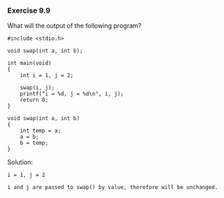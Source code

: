 ### Exercise 9.9

What will the output of the following program?
```
#include <stdio.h>

void swap(int a, int b);

int main(void)
{
    int i = 1, j = 2;

    swap(i, j);
    printf("i = %d, j = %d\n", i, j);
    return 0;
}

void swap(int a, int b)
{
    int temp = a;
    a = b;
    b = temp;
}
```

Solution:
```
i = 1, j = 2

i and j are passed to swap() by value, therefore will be unchanged.
```
